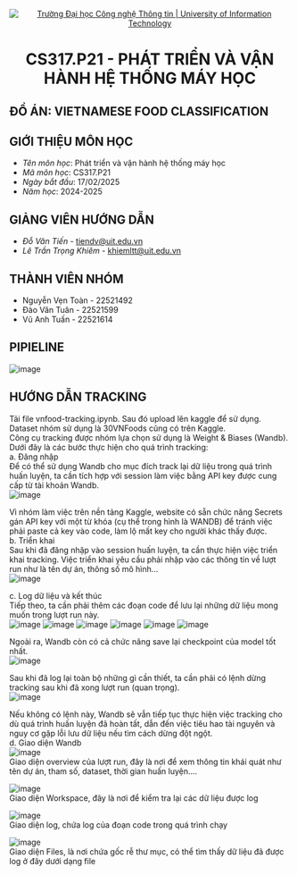 <p align="center">
  <a href="https://www.uit.edu.vn/" title="Trường Đại học Công nghệ Thông tin" style="border: 5;">
    <img src="https://i.imgur.com/WmMnSRt.png" alt="Trường Đại học Công nghệ Thông tin | University of Information Technology">
  </a>
</p>

<!-- Title -->
<h1 align="center"><b>CS317.P21 - PHÁT TRIỂN VÀ VẬN HÀNH HỆ THỐNG MÁY HỌC</b></h1>

## ĐỒ ÁN: VIETNAMESE FOOD CLASSIFICATION 

## GIỚI THIỆU MÔN HỌC
<a name="gioithieumonhoc"></a>
* *Tên môn học*: Phát triển và vận hành hệ thống máy học
* *Mã môn học*: CS317.P21
* *Ngày bắt đầu*: 17/02/2025
* *Năm học*: 2024-2025

## GIẢNG VIÊN HƯỚNG DẪN
<a name="giangvien"></a>
* *Đỗ Văn Tiến* - tiendv@uit.edu.vn
* *Lê Trần Trọng Khiêm* - khiemltt@uit.edu.vn

## THÀNH VIÊN NHÓM
<a name="thanhvien"></a>
* Nguyễn Vẹn Toàn - 22521492
* Đào Văn Tuân - 22521599
* Vũ Anh Tuấn - 22521614

## PIPIELINE
![image](https://github.com/user-attachments/assets/12a25bdf-02d7-44fc-886c-84bb236269e0)

## HƯỚNG DẪN TRACKING
Tải file vnfood-tracking.ipynb. Sau đó upload lên kaggle để sử dụng. Dataset nhóm sử dụng là 30VNFoods cũng có trên Kaggle.<br>
Công cụ tracking được nhóm lựa chọn sử dụng là Weight & Biases (Wandb). Dưới đây là các bước thực hiện cho quá trình tracking:<br>
a.	Đăng nhập<br>
Để có thể sử dụng Wandb cho mục đích track lại dữ liệu trong quá trình huấn luyện, ta cần tích hợp với session làm việc bằng API key được cung cấp từ tài khoản Wandb.<br>
 ![image](https://github.com/user-attachments/assets/86d38870-3776-4510-a22b-7379df1f629f)<br>

Vì nhóm làm việc trên nền tảng Kaggle, website có sẵn chức năng Secrets gán API key với một từ khóa (cụ thể trong hình là WANDB) để tránh việc phải paste cả key vào code, làm lộ mất key cho người khác thấy được.<br>
b.	Triển khai<br>
Sau khi đã đăng nhập vào session huấn luyện, ta cần thực hiện việc triển khai tracking. Việc triển khai yêu cầu phải nhập vào các thông tin về lượt run như là tên dự án, thông số mô hình…<br>
 ![image](https://github.com/user-attachments/assets/18518fec-810d-4801-835f-87037ba55eaa)<br>

c.	Log dữ liệu và kết thúc<br>
Tiếp theo, ta cần phải thêm các đoạn code để lưu lại những dữ liệu mong muốn trong lượt run này.<br>
 ![image](https://github.com/user-attachments/assets/01059e1a-0dae-4245-89a7-0dcbedac2bac)
 ![image](https://github.com/user-attachments/assets/12839361-fedb-4454-bee8-7445ff537d02)
 ![image](https://github.com/user-attachments/assets/c3353598-ec36-41e9-9efc-7a7cdefc6abe)
 ![image](https://github.com/user-attachments/assets/49ecaad2-071c-4b25-84ef-c3c211f375dc)
 ![image](https://github.com/user-attachments/assets/7c80f034-b35a-4b10-9e7a-b074031159fc)
 ![image](https://github.com/user-attachments/assets/200c66b1-7a0c-44f5-ab81-ed1bf50d8010)<br>
 
Ngoài ra, Wandb còn có cả chức năng save lại checkpoint của model tốt nhất.<br>
 ![image](https://github.com/user-attachments/assets/11bfeed9-d42a-46ad-a16c-59a72c58eba1)<br>

Sau khi đã log lại toàn bộ những gì cần thiết, ta cần phải có lệnh dừng tracking sau khi đã xong lượt run (quan trọng).<br>
 ![image](https://github.com/user-attachments/assets/bb29f216-35a3-4335-bcca-76301c982f5a)<br>

Nếu không có lệnh này, Wandb sẽ vẫn tiếp tục thực hiện việc tracking cho dù quá trình huấn luyện đã hoàn tất, dẫn đến việc tiêu hao tài nguyên và nguy cơ gặp lỗi lưu dữ liệu nếu tìm cách dừng đột ngột.<br>
d.	Giao diện Wandb<br>
 ![image](https://github.com/user-attachments/assets/3d63ddba-5b56-4988-b5ea-687cb67f33a9)<br>
Giao diện overview của lượt run, đây là nơi để xem thông tin khái quát như tên dự án, tham số, dataset, thời gian huấn luyện….<br>

 ![image](https://github.com/user-attachments/assets/0c8ec69c-5a6d-4ade-a23b-0209c96de876)<br>
Giao diện Workspace, đây là nơi để kiểm tra lại các dữ liệu được log<br>
 
 ![image](https://github.com/user-attachments/assets/1cfca0c0-6d33-464a-87df-f9911629fcda)<br>
Giao diện log, chứa log của đoạn code trong quá trình chạy<br>

 ![image](https://github.com/user-attachments/assets/0a8a55ee-048e-4edf-aa9a-774776b34db8)<br>
Giao diện Files, là nơi chứa gốc rễ thư mục, có thể tìm thấy dữ liệu đã được log ở đây dưới dạng file<br>
